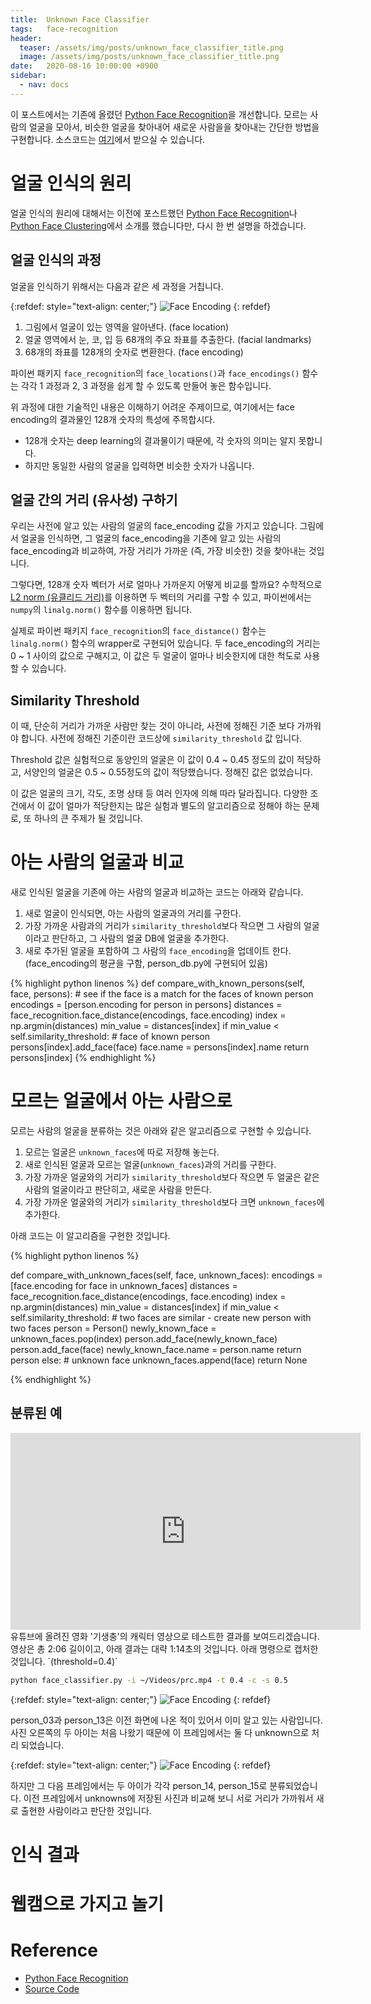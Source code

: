 ```yaml
---
title:  Unknown Face Classifier
tags:   face-recognition
header:
  teaser: /assets/img/posts/unknown_face_classifier_title.png
  image: /assets/img/posts/unknown_face_classifier_title.png
date:   2020-08-16 10:00:00 +0900
sidebar:
  - nav: docs
---
```


이 포스트에서는 기존에 올렸던 [Python Face Recognition](/python-face-recognition/)을 개선합니다. 모르는 사람의 얼굴을 모아서, 비슷한 얼굴을 찾아내어 새로운 사람을을 찾아내는 간단한 방법을 구현합니다. 소스코드는 [여기](https://github.com/ukayzm/opencv/tree/master/unknown_face_classifier)에서 받으실 수 있습니다.

# 얼굴 인식의 원리

얼굴 인식의 원리에 대해서는 이전에 포스트했던 [Python Face Recognition](/python-face-recognition/)나 [Python Face Clustering](/face-clustering/)에서 소개를 했습니다만, 다시 한 번 설명을 하겠습니다.

## 얼굴 인식의 과정

얼굴을 인식하기 위해서는 다음과 같은 세 과정을 거칩니다.

{:refdef: style="text-align: center;"}
![Face Encoding](/assets/img/posts/face_encoding.png)
{: refdef}

1. 그림에서 얼굴이 있는 영역을 알아낸다. (face location)
2. 얼굴 영역에서 눈, 코, 입 등 68개의 주요 좌표를 추출한다. (facial landmarks)
3. 68개의 좌표를 128개의 숫자로 변환한다. (face encoding)

파이썬 패키지 `face_recognition`의 `face_locations()`과 `face_encodings()` 함수는 각각 1 과정과 2, 3 과정을 쉽게 할 수 있도록 만들어 놓은 함수입니다. 

위 과정에 대한 기술적인 내용은 이해하기 어려운 주제이므로, 여기에서는 face encoding의 결과물인 128개 숫자의 특성에 주목합시다.
* 128개 숫자는 deep learning의 결과물이기 때문에, 각 숫자의 의미는 알지 못합니다.
* 하지만 동일한 사람의 얼굴을 입력하면 비슷한 숫자가 나옵니다.

## 얼굴 간의 거리 (유사성) 구하기

우리는 사전에 알고 있는 사람의 얼굴의 face_encoding 값을 가지고 있습니다. 그림에서 얼굴을 인식하면, 그 얼굴의 face_encoding을 기존에 알고 있는 사람의 face_encoding과 비교하여, 가장 거리가 가까운 (즉, 가장 비슷한) 것을 찾아내는 것입니다. 

그렇다면, 128개 숫자 벡터가 서로 얼마나 가까운지 어떻게 비교를 할까요? 수학적으로 [L2 norm (유클리드 거리)](https://ko.wikipedia.org/wiki/%EC%9C%A0%ED%81%B4%EB%A6%AC%EB%93%9C_%EA%B1%B0%EB%A6%AC)를 이용하면 두 벡터의 거리를 구할 수 있고, 파이썬에서는 `numpy`의 `linalg.norm()` 함수를 이용하면 됩니다. 

실제로 파이썬 패키지 `face_recognition`의 `face_distance()` 함수는 `linalg.norm()` 함수의 wrapper로 구현되어 있습니다. 두 face_encoding의 거리는 0 ~ 1 사이의 값으로 구해지고, 이 값은 두 얼굴이 얼마나 비슷한지에 대한 척도로 사용할 수 있습니다.

## Similarity Threshold

이 때, 단순히 거리가 가까운 사람만 찾는 것이 아니라, 사전에 정해진 기준 보다 가까워야 합니다. 사전에 정해진 기준이란 코드상에 `similarity_threshold` 값 입니다. 

Threshold 값은 실험적으로 동양인의 얼굴은 이 값이 0.4 ~ 0.45 정도의 값이 적당하고, 서양인의 얼굴은 0.5 ~ 0.55정도의 값이 적당했습니다. 정해진 값은 없었습니다.

이 값은 얼굴의 크기, 각도, 조명 상태 등 여러 인자에 의해 따라 달라집니다. 다양한 조건에서 이 값이 얼마가 적당한지는 많은 실험과 별도의 알고리즘으로 정해야 하는 문제로, 또 하나의 큰 주제가 될 것입니다.

# 아는 사람의 얼굴과 비교

새로 인식된 얼굴을 기존에 아는 사람의 얼굴과 비교하는 코드는 아래와 같습니다.

1. 새로 얼굴이 인식되면, 아는 사람의 얼굴과의 거리를 구한다.
2. 가장 가까운 사람과의 거리가 `similarity_threshold`보다 작으면 그 사람의 얼굴이라고 판단하고, 그 사람의 얼굴 DB에 얼굴을 추가한다.
3. 새로 추가된 얼굴을 포함하여 그 사람의 `face_encoding`을 업데이트 한다. (face_encoding의 평균을 구함, person_db.py에 구현되어 있음)

{% highlight python linenos %}
def compare_with_known_persons(self, face, persons):
    # see if the face is a match for the faces of known person
    encodings = [person.encoding for person in persons]
    distances = face_recognition.face_distance(encodings, face.encoding)
    index = np.argmin(distances)
    min_value = distances[index]
    if min_value < self.similarity_threshold:
        # face of known person
        persons[index].add_face(face)
        face.name = persons[index].name
        return persons[index]
{% endhighlight %}

# 모르는 얼굴에서 아는 사람으로

모르는 사람의 얼굴을 분류하는 것은 아래와 같은 알고리즘으로 구현할 수 있습니다.

1. 모르는 얼굴은 `unknown_faces`에 따로 저장해 놓는다.
2. 새로 인식된 얼굴과 모르는 얼굴(`unknown_faces`)과의 거리를 구한다.
3. 가장 가까운 얼굴와의 거리가 `similarity_threshold`보다 작으면 두 얼굴은 같은 사람의 얼굴이라고 판단히고, 새로운 사람을 만든다.
4. 가장 가까운 얼굴와의 거리가 `similarity_threshold`보다 크면 `unknown_faces`에 추가한다.

아래 코드는 이 알고리즘을 구현한 것입니다.

{% highlight python linenos %}

def compare_with_unknown_faces(self, face, unknown_faces):
    encodings = [face.encoding for face in unknown_faces]
    distances = face_recognition.face_distance(encodings, face.encoding)
    index = np.argmin(distances)
    min_value = distances[index]
    if min_value < self.similarity_threshold:
        # two faces are similar - create new person with two faces
        person = Person()
        newly_known_face = unknown_faces.pop(index)
        person.add_face(newly_known_face)
        person.add_face(face)
        newly_known_face.name = person.name
        return person
    else:
        # unknown face
        unknown_faces.append(face)
        return None

{% endhighlight %}

## 분류된 예

<iframe width="560" height="315" src="https://www.youtube.com/embed/f6NPRNQfmJ4" frameborder="0" allow="accelerometer; autoplay; encrypted-media; gyroscope; picture-in-picture" allowfullscreen></iframe>
유튜브에 올려진 영화 '기생충'의 캐릭터 영상으로 테스트한 결과를 보여드리겠습니다. 영상은 총 2:06 길이이고, 아래 결과는 대략 1:14초의 것입니다. 아래 명령으로 캡처한 것입니다. `(threshold=0.4)`

```bash
python face_classifier.py -i ~/Videos/prc.mp4 -t 0.4 -c -s 0.5
```

{:refdef: style="text-align: center;"}
![Face Encoding](/assets/img/posts/unknown_classifier_before.png)
{: refdef}

person_03과 person_13은 이전 화면에 나온 적이 있어서 이미 알고 있는 사람입니다. 사진 오른쪽의 두 아이는 처음 나왔기 때문에 이 프레임에서는 둘 다 unknown으로 처리 되었습니다.

{:refdef: style="text-align: center;"}
![Face Encoding](/assets/img/posts/unknown_classifier_after.png)
{: refdef}

하지만 그 다음 프레임에서는 두 아이가 각각 person_14, person_15로 분류되었습니다. 이전 프레임에서 unknowns에 저장된 사진과 비교해 보니 서로 거리가 가까워서 새로 출현한 사람이라고 판단한 것입니다.

# 인식 결과



# 웹캠으로 가지고 놀기



# Reference

* [Python Face Recognition](/python-face-recognition/)
* [Source Code](https://github.com/ukayzm/opencv/tree/master/unknown_face_classifier)
